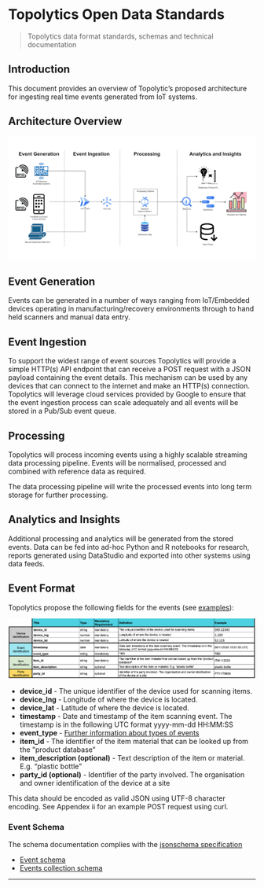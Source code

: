 # Topolytics Open Data Standards

> Topolytics data format standards, schemas and technical documentation


## Introduction
This document provides an overview of Topolytic’s proposed architecture for ingesting real time events generated from IoT systems.

## Architecture Overview

![Architecture Overview Diagram](images/architecture-overview.png)
## Event Generation
Events can be generated in a number of ways ranging from IoT/Embedded devices operating in manufacturing/recovery environments through to hand held scanners and manual data entry.

## Event Ingestion
To support the widest range of event sources Topolytics will provide a simple HTTP(s) API endpoint that can receive a POST request with a JSON payload containing the event details. This mechanism can be used by any devices that can connect to the internet and make an HTTP(s) connection.
Topolytics will leverage cloud services provided by Google to ensure that the event ingestion process can scale adequately and all events will be stored in a Pub/Sub event queue.

## Processing
Topolytics will process incoming events using a highly scalable streaming data processing pipeline.
Events will be normalised, processed and combined with reference data as required.

The data processing pipeline will write the processed events into long term storage for further processing.

## Analytics and Insights
Additional processing and analytics will be generated from the stored events. Data can be fed into ad-hoc Python and R notebooks for research, reports generated using DataStudio and exported into other systems using data feeds.

## Event Format
Topolytics propose the following fields for the events (see [examples](./examples.md)):

![Event Format](images/event-format.png)

- **device_id** - The unique identifier of the device used for scanning items.
- **device_lng** - Longitude of where the device is located.
- **device_lat** - Latitude of where the device is located.
- **timestamp** - Date and timestamp of the item scanning event. The timestamp is in the following UTC format yyyy-mm-dd HH:MM:SS
- **event_type** - [Further information about types of events](./events.md)
- **item_id** - The identifier of the item material that can be looked up from the "product database"
- **item_description (optional)** - Text description of the item or material. E.g. “plastic bottle”
- **party_id (optional)** - Identifier of the party involved. The organisation and owner identification of the device at a site

This data should be encoded as valid JSON using UTF-8 character encoding. See Appendex ii for an example POST request using curl.

### Event Schema

The schema documentation complies with the [jsonschema specification](https://json-schema.org/specification.html)

- [Event schema](./schema/events/json/event.schema.md) 
- [Events collection schema](./schema/events/json/events.schema.md)
  

---

